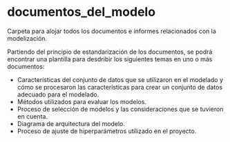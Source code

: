 # documentos_del_modelo

Carpeta para alojar todos los documentos e informes relacionados con la modelización. 

Partiendo del principio de estandarización de los documentos, se podrá encontrar una plantilla para desdribir los siguientes temas en uno o más documentos:

- Características del conjunto de datos que se utilizaron en el modelado y cómo se procesaron las características para crear un conjunto de datos adecuado para el modelado.
- Métodos utilizados para evaluar los modelos.
- Proceso de selección de modelos y las consideraciones que se tuvieron en cuenta.
- Diagrama de arquitectura del modelo.
- Proceso de ajuste de hiperparámetros utilizado en el proyecto.